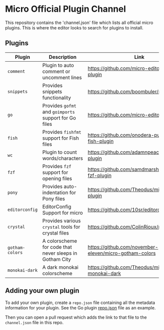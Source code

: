# Micro Official Plugin Channel

This repository contains the 'channel.json' file which lists all official micro plugins. This is where the editor looks to search for plugins to install.

## Plugins

| Plugin          | Description                                             | Link                                                   |
| --------------- | ------------------------------------------------------- | ------------------------------------------------------ |
| `comment`       | Plugin to auto comment or uncomment lines               | https://github.com/micro-editor/comment-plugin         |
| `snippets`      | Provides snippets functionality                         | https://github.com/boombuler/microsnippets             |
| `go`            | Provides `gofmt` and `goimports` support for Go files   | https://github.com/micro-editor/go-plugin              |
| `fish`          | Provides `fishfmt` support for Fish files               | https://github.com/onodera-punpun/micro-fish-plugin    |
| `wc`            | Plugin to count words/characters                        | https://github.com/adamnpeace/micro-wc-plugin          |
| `fzf`           | Provides `fzf` support for opening files                | https://github.com/samdmarshall/micro-fzf-plugin       |
| `pony`          | Provides auto-indentation for Pony files                | https://github.com/Theodus/micro-pony-plugin           |
| `editorconfig`  | EditorConfig Support for micro                          | https://github.com/10sr/editorconfig-micro             |
| `crystal`       | Provides various `crystal` tools for crystal files      | https://github.com/ColinRioux/micro-crystal            |
| `gotham-colors` | A colorscheme for code that never sleeps in Gotham City | https://github.com/november-eleven/micro-gotham-colors |
| `monokai-dark`  | A dark monokai colorscheme                              | https://github.com/Theodus/micro-monokai-dark          |

## Adding your own plugin

To add your own plugin, create a `repo.json` file containing all the metadata information for your plugin. See the Go plugin [repo.json](https://github.com/micro-editor/go-plugin/blob/master/repo.json) file as an example.

Then you can open a pull request which adds the link to that file to the `channel.json` file in this repo.
